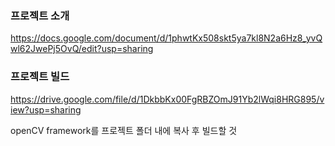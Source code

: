 ### 프로젝트 소개
https://docs.google.com/document/d/1phwtKx508skt5ya7kl8N2a6Hz8_yvQwl62JwePj5OvQ/edit?usp=sharing

### 프로젝트 빌드
https://drive.google.com/file/d/1DkbbKx00FgRBZOmJ91Yb2lWqi8HRG895/view?usp=sharing

openCV framework를 프로젝트 폴더 내에 복사 후 빌드할 것
